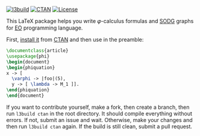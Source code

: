 [![l3build](https://github.com/yegor256/phi/actions/workflows/l3build.yml/badge.svg)](https://github.com/yegor256/phi/actions/workflows/l3build.yml)
[![CTAN](https://img.shields.io/ctan/v/phi)](https://ctan.org/pkg/phi)
[![License](https://img.shields.io/badge/license-MIT-green.svg)](https://github.com/yegor256/phi/blob/master/LICENSE.txt)

This LaTeX package helps you write 𝜑-calculus formulas and
[SODG](https://github.com/objectionary/sodg) graphs
for [EO](https://www.eolang.org) programming language.

First, [install it](https://en.wikibooks.org/wiki/LaTeX/Installing_Extra_Packages)
from [CTAN](https://ctan.org/pkg/phi)
and then use in the preamble:

```tex
\documentclass{article}
\usepackage{phi}
\begin{document}
\begin{phiquation}
x -> [
  \varphi -> |foo|(5),
  y -> [ \lambda -> M_1 ]].
\end{phiquation}
\end{document}
```

If you want to contribute yourself, make a fork, then create a branch, 
then run `l3build ctan` in the root directory.
It should compile everything without errors. If not, submit an issue and wait.
Otherwise, make your changes and then run `l3build ctan` again. If the build is
still clean, submit a pull request.
